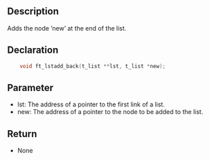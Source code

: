 ## Description
Adds the node ’new’ at the end of the list.

## Declaration 
```c
	void ft_lstadd_back(t_list **lst, t_list *new);
```

## Parameter 
- lst: The address of a pointer to the first link of a list. 
- new: The address of a pointer to the node to be added to the list.

## Return
- None
